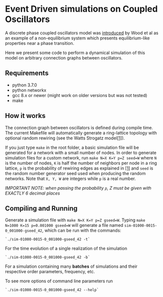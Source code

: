 # Event Driven simulations on Coupled Oscillators
A discrete phase coupled oscillators model was [introduced](https://journals.aps.org/prl/pdf/10.1103/PhysRevLett.96.145701 "Universality of Synchrony: Critical Behavior in a Discrete Model of Stochastic Phase-Coupled Oscillators")
by Wood et al as an example of a non-equilibrium system which presents
equilibrium-like properties near a phase transition.

Here we present some code to perform a dynamical simulation of this model on
arbitrary connection graphs between oscillators.

## Requirements

- python 3.7.0
- python networkx
- gcc 8.x or newer (might work on older versions but was not tested)
- make

## How it works
The connection graph between oscillators is defined during compile time.
The current Makefile will automatically generate a ring-lattice topology with
optional random rewiring (see the Watts Strogatz model[[1]](https://www.nature.com/articles/30918 "Small World Networks")).

If you just type `make` in the root folder, a basic simulation file will be
generated for a network with a small number of nodes. In order to generate
simulation files for a custom network, run `make N=X K=Y p=Z seed=W` where `N`
is the number of nodes, `K` is half the number of neighbors per node in a ring
lattice, `p` is the probability of rewiring edges as explained in [[1]](https://www.nature.com/articles/30918 "Small World Networks")
and `seed` is the random number generator seed used when producing the random
networks. Note that `X, Y, W` are integers while `p` is a real number.

*IMPORTANT NOTE: when passing the probability `p`, Z must be given with EXACTLY
6 decimal places*

## Compiling and Running
Generate a simulation file with `make N=X K=Y p=Z gseed=W`.
Typing `make N=1000 K=15 p=0.001000 gseed=W` will generate a file named
`sim-01000-0015-0_001000-gseed_42`, which can be run with the commands:

    `./sim-01000-0015-0_001000-gseed_42 -t`

For the time evolution of a single realization of the simulation

    `./sim-01000-0015-0_001000-gseed_42 -b`

For a simulation containing many **batches** of simulations and their respective
order parameters, frequency, etc.

To see more options of command line parameters run

    `./sim-01000-0015-0_001000-gseed_42 --help`
